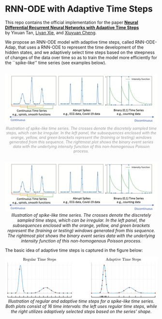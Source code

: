 # RNN-ODE with Adaptive Time Steps

This repo contains the official implementation for the paper **[Neural Differential Recurrent Neural Networks with Adaptive Time Steps](https://arxiv.org/abs/2306.01674)** \
by Yixuan Tan, [Liyan Xie](https://liyanxie.github.io/), and [Xiuyuan Cheng](https://sites.math.duke.edu/~xiuyuanc/).


We propose an RNN-ODE model with adaptive time steps, called RNN-ODE-Adap, that uses a RNN-ODE to represent the time development of the hidden states, and we adaptively select time steps based on the steepness of changes of the data over time so as to train the model more efficiently for the ``spike-like'' time series (see examples below). 

<div style="text-align: center; margin: 2em 0;">
  <img src="assets/spikes.png" alt="Spikes Figure" width="800">
  <div style="font-size: 0.9em; color: #999999; margin-top: 0.5em;">
    <em>Illustration of spike-like time series. The crosses denote the discretely sampled time steps, which can be irregular. In the left panel, the subsequences enclosed with the orange, yellow, and green brackets represent the (training or testing) windows generated from this sequence. The rightmost plot shows the binary event series data with the underlying intensity function of this non-homogenous Poisson process.</em>
  </div>
</div>


<p align="center">
  <img src="assets/spikes.png" width="800"/>
  <br>
  <em>Illustration of spike-like time series. The crosses denote the discretely sampled time steps, which can be irregular. In the left panel, the subsequences enclosed with the orange, yellow, and green brackets represent the (training or testing) windows generated from this sequence. The rightmost plot shows the binary event series data with the underlying intensity function of this non-homogenous Poisson process.</em>
</p>


The basic idea of adaptive time steps is captured in the figure below:

<p align="center">
  <img src="assets/compare_adap_regular.png" width="800"/>
  <br>
  <em>Illustration of regular and adaptive time steps for a spike-like time series. Both plots consist of 16 time intervals: the left uses regular time steps, while the right utilizes adaptively selected steps based on the series' shape. </em>
</p>
